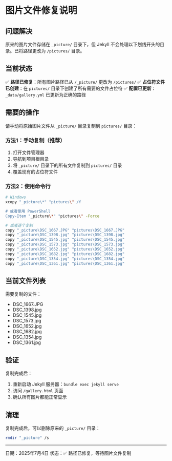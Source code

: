 # 图片文件修复说明

## 问题解决

原来的图片文件存储在 `_picture/` 目录下，但 Jekyll 不会处理以下划线开头的目录。已将路径更改为 `/pictures/` 目录。

## 当前状态

✅ **路径已修复**：所有图片路径已从 `/_picture/` 更改为 `/pictures/`
✅ **占位符文件已创建**：在 `pictures/` 目录下创建了所有需要的文件占位符
✅ **配置已更新**：`_data/gallery.yml` 已更新为正确的路径

## 需要的操作

请手动将原始图片文件从 `_picture/` 目录复制到 `pictures/` 目录：

### 方法1：手动复制（推荐）
1. 打开文件管理器
2. 导航到项目根目录
3. 将 `_picture/` 目录下的所有文件复制到 `pictures/` 目录
4. 覆盖现有的占位符文件

### 方法2：使用命令行
```bash
# Windows
xcopy "_picture\*" "pictures\" /Y

# 或者使用 PowerShell
Copy-Item "_picture\*" "pictures\" -Force

# 或者逐个复制
copy "_picture\DSC_1667.JPG" "pictures\DSC_1667.JPG"
copy "_picture\DSC_1398.jpg" "pictures\DSC_1398.jpg"
copy "_picture\DSC_1545.jpg" "pictures\DSC_1545.jpg"
copy "_picture\DSC_1573.jpg" "pictures\DSC_1573.jpg"
copy "_picture\DSC_1652.jpg" "pictures\DSC_1652.jpg"
copy "_picture\DSC_1682.jpg" "pictures\DSC_1682.jpg"
copy "_picture\DSC_1354.jpg" "pictures\DSC_1354.jpg"
copy "_picture\DSC_1361.jpg" "pictures\DSC_1361.jpg"
```

## 当前文件列表

需要复制的文件：
- DSC_1667.JPG
- DSC_1398.jpg
- DSC_1545.jpg
- DSC_1573.jpg
- DSC_1652.jpg
- DSC_1682.jpg
- DSC_1354.jpg
- DSC_1361.jpg

## 验证

复制完成后：
1. 重新启动 Jekyll 服务器：`bundle exec jekyll serve`
2. 访问 `/gallery.html` 页面
3. 确认所有图片都能正常显示

## 清理

复制完成后，可以删除原来的 `_picture/` 目录：
```bash
rmdir "_picture" /s
```

---
日期：2025年7月4日
状态：✅ 路径已修复，等待图片文件复制
